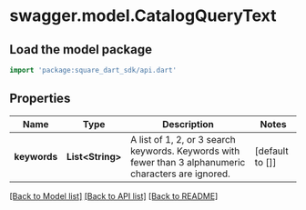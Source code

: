 # swagger.model.CatalogQueryText

## Load the model package
```dart
import 'package:square_dart_sdk/api.dart'
```

## Properties
Name | Type | Description | Notes
------------ | ------------- | ------------- | -------------
**keywords** | **List&lt;String&gt;** | A list of 1, 2, or 3 search keywords. Keywords with fewer than 3 alphanumeric characters are ignored. | [default to []]

[[Back to Model list]](../README.md#documentation-for-models) [[Back to API list]](../README.md#documentation-for-api-endpoints) [[Back to README]](../README.md)


